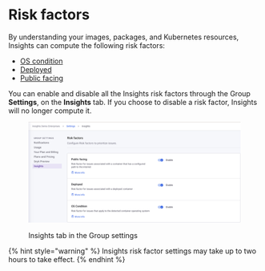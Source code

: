 # Risk factors

By understanding your images, packages, and Kubernetes resources, Insights can compute the following risk factors:

* [OS condition](os-condition.md)
* [Deployed](deployed.md)
* [Public facing](public-facing.md)

You can enable and disable all the Insights risk factors through the Group **Settings**, on the **Insights** tab. If you choose to disable a risk factor, Insights will no longer compute it.

<figure><img src="../../../../.gitbook/assets/Screenshot 2023-09-26 at 18.45.06.png" alt="Group settings page"><figcaption><p>Insights tab in the Group settings</p></figcaption></figure>

{% hint style="warning" %}
Insights risk factor settings may take up to two hours to take effect.
{% endhint %}
